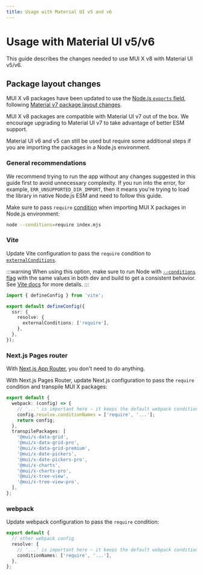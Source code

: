 ```yaml
---
title: Usage with Material UI v5 and v6
---
```


# Usage with Material UI v5/v6

<p class="description">This guide describes the changes needed to use MUI X v8 with Material UI v5/v6.</p>

## Package layout changes

MUI X v8 packages have been updated to use the [Node.js `exports` field](https://nodejs.org/api/packages.html#exports), following [Material v7 package layout changes](https://mui.com/system/migration/upgrade-to-v7/#package-layout).

MUI X v8 packages are compatible with Material UI v7 out of the box.
We encourage upgrading to Material UI v7 to take advantage of better ESM support.

Material UI v6 and v5 can still be used but require some additional steps if you are importing the packages in a Node.js environment.

### General recommendations

We recommend trying to run the app without any changes suggested in this guide first to avoid unnecessary complexity.
If you run into the error, for example, `ERR_UNSUPPORTED_DIR_IMPORT`, then it means you're trying to load the library in native Node.js ESM and need to follow this guide.

Make sure to pass `require` [condition](https://nodejs.org/api/cli.html#-c-condition---conditionscondition) when importing MUI X packages in Node.js environment:

```bash
node --conditions=require index.mjs
```

### Vite

Update Vite configuration to pass the `require` condition to [`externalConditions`](https://vite.dev/config/ssr-options#ssr-resolve-externalconditions).

:::warning
When using this option, make sure to run Node with [`--conditions` flag](https://nodejs.org/docs/latest/api/cli.html#-c-condition---conditionscondition) with the same values in both dev and build to get a consistent behavior.
See [Vite docs](https://vite.dev/config/ssr-options#ssr-resolve-externalconditions) for more details.
:::

```ts title="vite.config.js"
import { defineConfig } from 'vite';

export default defineConfig({
  ssr: {
    resolve: {
      externalConditions: ['require'],
    },
  },
});
```

### Next.js Pages router

With [Next.js App Router](https://nextjs.org/docs#app-router-vs-pages-router), you don't need to do anything.

With Next.js Pages Router, update Next.js configuration to pass the `require` condition and transpile MUI X packages:

```ts title="next.config.mjs"
export default {
  webpack: (config) => {
    // '...' is important here – it keeps the default webpack conditionNames
    config.resolve.conditionNames = ['require', '...'];
    return config;
  },
  transpilePackages: [
    '@mui/x-data-grid',
    '@mui/x-data-grid-pro',
    '@mui/x-data-grid-premium',
    '@mui/x-date-pickers',
    '@mui/x-date-pickers-pro',
    '@mui/x-charts',
    '@mui/x-charts-pro',
    '@mui/x-tree-view',
    '@mui/x-tree-view-pro',
  ],
};
```

### webpack

Update webpack configuration to pass the `require` condition:

```ts title="webpack.config.js"
export default {
  // other webpack config
  resolve: {
    // '...' is important here – it keeps the default webpack conditionNames
    conditionNames: ['require', '...'],
  },
};
```
